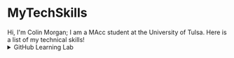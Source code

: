 <h1> MyTechSkills </h1>
Hi, I'm Colin Morgan; I am a MAcc student at the University of Tulsa. Here is a list of my technical skills!

<details><summary>GitHub Learning Lab</summary>
<br> 
Below are courses I have completed on lab.github.com/courses:
</br>
<h3> Courses </h3>
<ol>
  <li> First Day on GitHub </li>
  <li> First Week on Github </li>
</ol>

<details><summary>Power BI + Dashboard</summary>
<br>
This is where I will put my skills learned in Power BI and the accompanying dashboard
<br>

<details><summary>Linux</summary>
<br>
[Insert skills here]
<br>

<details><summary>VPN</summary>
<br>
[Insert skills here]
<br>

<details><summary>PowerShell 5</summary>
<br>
[Insert skills here]
<br>

<details><summary>Trailhead Salesforce</summary>
<br>
[Insert skills here]
<br>
